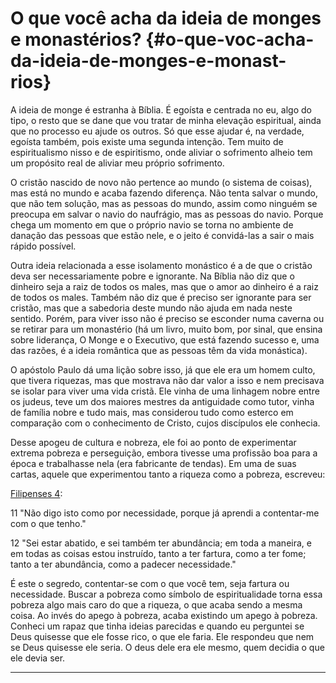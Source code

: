 # O que você acha da ideia de monges e monastérios? {#o-que-voc-acha-da-ideia-de-monges-e-monast-rios}

A ideia de monge é estranha à Bíblia. É egoísta e centrada no eu, algo do tipo, o resto que se dane que vou tratar de minha elevação espiritual, ainda que no processo eu ajude os outros. Só que esse ajudar é, na verdade, egoísta também, pois existe uma segunda intenção. Tem muito de espiritualismo nisso e de espiritismo, onde aliviar o sofrimento alheio tem um propósito real de aliviar meu próprio sofrimento.

O cristão nascido de novo não pertence ao mundo (o sistema de coisas), mas está no mundo e acaba fazendo diferença. Não tenta salvar o mundo, que não tem solução, mas as pessoas do mundo, assim como ninguém se preocupa em salvar o navio do naufrágio, mas as pessoas do navio. Porque chega um momento em que o próprio navio se torna no ambiente de danação das pessoas que estão nele, e o jeito é convidá-las a sair o mais rápido possível.

Outra ideia relacionada a esse isolamento monástico é a de que o cristão deva ser necessariamente pobre e ignorante. Na Bíblia não diz que o dinheiro seja a raiz de todos os males, mas que o amor ao dinheiro é a raiz de todos os males. Também não diz que é preciso ser ignorante para ser cristão, mas que a sabedoria deste mundo não ajuda em nada neste sentido. Porém, para viver isso não é preciso se esconder numa caverna ou se retirar para um monastério (há um livro, muito bom, por sinal, que ensina sobre liderança, O Monge e o Executivo, que está fazendo sucesso e, uma das razões, é a ideia romântica que as pessoas têm da vida monástica).

O apóstolo Paulo dá uma lição sobre isso, já que ele era um homem culto, que tivera riquezas, mas que mostrava não dar valor a isso e nem precisava se isolar para viver uma vida cristã. Ele vinha de uma linhagem nobre entre os judeus, teve um dos maiores mestres da antiguidade como tutor, vinha de família nobre e tudo mais, mas considerou tudo como esterco em comparação com o conhecimento de Cristo, cujos discípulos ele conhecia.

Desse apogeu de cultura e nobreza, ele foi ao ponto de experimentar extrema pobreza e perseguição, embora tivesse uma profissão boa para a época e trabalhasse nela (era fabricante de tendas). Em uma de suas cartas, aquele que experimentou tanto a riqueza como a pobreza, escreveu:

[Filipenses 4](http://bibliaonline.com.br/acf/fp/4):

11 &quot;Não digo isto como por necessidade, porque já aprendi a contentar-me com o que tenho.&quot;

12 &quot;Sei estar abatido, e sei também ter abundância; em toda a maneira, e em todas as coisas estou instruído, tanto a ter fartura, como a ter fome; tanto a ter abundância, como a padecer necessidade.&quot;

É este o segredo, contentar-se com o que você tem, seja fartura ou necessidade. Buscar a pobreza como símbolo de espiritualidade torna essa pobreza algo mais caro do que a riqueza, o que acaba sendo a mesma coisa. Ao invés do apego à pobreza, acaba existindo um apego à pobreza. Conheci um rapaz que tinha ideias parecidas e quando eu perguntei se Deus quisesse que ele fosse rico, o que ele faria. Ele respondeu que nem se Deus quisesse ele seria. O deus dele era ele mesmo, quem decidia o que ele devia ser.

*****